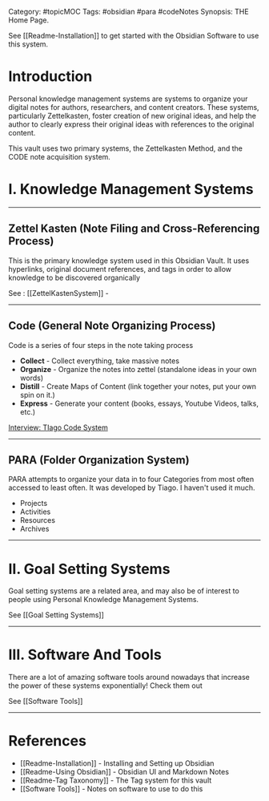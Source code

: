 Category: #topicMOC
Tags: #obsidian #para #codeNotes 
Synopsis:  THE Home Page.

See [[Readme-Installation]] to get started with the Obsidian Software to use this system.
# Introduction
Personal knowledge management systems are systems to organize your digital notes for authors, researchers, and content creators.  These systems, particularly Zettelkasten, foster creation of new original ideas, and help the author to clearly express their original ideas with references to the original content. 

This vault uses two primary systems, the Zettelkasten Method, and the CODE note acquisition system. 

# I. Knowledge Management Systems 
---
## Zettel Kasten (Note Filing and Cross-Referencing Process)
This is the primary knowledge system used in this Obsidian Vault.  It uses hyperlinks, original document references, and tags in order to allow knowledge to be discovered organically
 
See : [[ZettelKastenSystem]] - 

----
## Code (General Note Organizing Process)
Code is a series of four steps in the note taking process 

* **Collect** - Collect everything, take massive notes	
 * **Organize** - Organize the notes into zettel (standalone ideas in your own words)
 *  **Distill** - Create Maps of Content (link together your notes, put your own spin on it.)
 * **Express** - Generate your content (books, essays, Youtube Videos, talks, etc.)

 [Interview: TIago Code System](https://www.youtube.com/watch?v=n7XBr1gQWn8)
 
   ---
   
## PARA (Folder Organization System)
PARA attempts to organize your data in to four Categories from most often accessed to least often. 
It was developed by Tiago. I haven't used it much.

* Projects
* Activities
* Resources
* Archives 

---
# II. Goal Setting Systems 
Goal setting systems are a related area, and may also be of interest to people using Personal Knowledge Management Systems. 

 See [[Goal Setting Systems]] 

--- 
# III. Software And Tools 
There are a lot of amazing software tools around nowadays that increase the power of these systems exponentially!   Check them out

See [[Software Tools]]


----
# References
* [[Readme-Installation]] - Installing and Setting up Obsidian
* [[Readme-Using Obsidian]] - Obsidian UI and Markdown Notes
* [[Readme-Tag Taxonomy]] - The Tag system for this vault
 * [[Software Tools]] - Notes on software to use to do this


